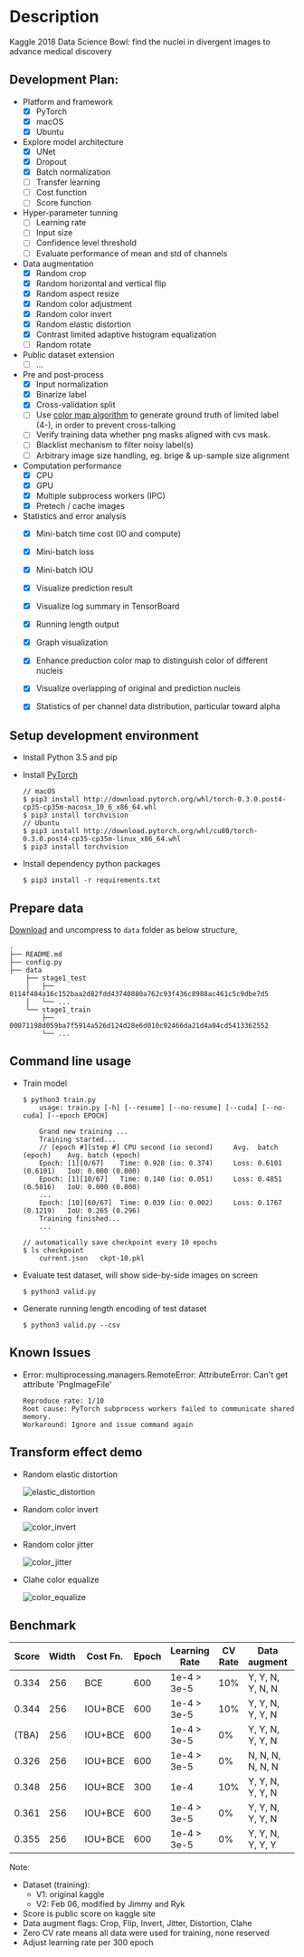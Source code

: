 # Description

Kaggle 2018 Data Science Bowl: find the nuclei in divergent images to advance medical discovery

## Development Plan:

* Platform and framework
  - [x] PyTorch
  - [x] macOS
  - [x] Ubuntu
* Explore model architecture
  - [x] UNet
  - [x] Dropout
  - [x] Batch normalization
  - [ ] Transfer learning
  - [ ] Cost function
  - [ ] Score function
* Hyper-parameter tunning
  - [ ] Learning rate
  - [ ] Input size
  - [ ] Confidence level threshold
  - [ ] Evaluate performance of mean and std of channels  
* Data augmentation
  - [x] Random crop
  - [x] Random horizontal and vertical flip
  - [x] Random aspect resize
  - [x] Random color adjustment
  - [x] Random color invert
  - [x] Random elastic distortion
  - [x] Contrast limited adaptive histogram equalization
  - [ ] Random rotate
* Public dataset extension
  - [ ] ... 
* Pre and post-process 
  - [x] Input normalization
  - [x] Binarize label
  - [x] Cross-validation split
  - [ ] Use [color map algorithm](https://stackoverflow.com/questions/42863543/applying-the-4-color-theorem-to-list-of-neighbor-polygons-stocked-in-a-graph-arr) to generate ground truth of limited label (4-), in order to prevent cross-talking 
  - [ ] Verify training data whether png masks aligned with cvs mask. 
  - [ ] Blacklist mechanism to filter noisy label(s)
  - [ ] Arbitrary image size handling, eg. brige & up-sample size alignment
* Computation performance
  - [x] CPU
  - [x] GPU 
  - [x] Multiple subprocess workers (IPC) 
  - [x] Pretech / cache images
* Statistics and error analysis
  - [x] Mini-batch time cost (IO and compute)
  - [x] Mini-batch loss
  - [x] Mini-batch IOU
  - [x] Visualize prediction result
  - [x] Visualize log summary in TensorBoard
  - [x] Running length output
  - [x] Graph visualization
  - [x] Enhance preduction color map to distinguish color of different nucleis
  - [x] Visualize overlapping of original and prediction nucleis
  - [x] Statistics of per channel data distribution, particular toward alpha
 

## Setup development environment

* Install Python 3.5 and pip
* Install [PyTorch](http://pytorch.org/)
    ```
    // macOS
    $ pip3 install http://download.pytorch.org/whl/torch-0.3.0.post4-cp35-cp35m-macosx_10_6_x86_64.whl 
    $ pip3 install torchvision 
    // Ubuntu
    $ pip3 install http://download.pytorch.org/whl/cu80/torch-0.3.0.post4-cp35-cp35m-linux_x86_64.whl 
    $ pip3 install torchvision
    ```

* Install dependency python packages
    ```
    $ pip3 install -r requirements.txt
    ```

## Prepare data

[Download](https://www.kaggle.com/c/data-science-bowl-2018) and uncompress to `data` folder as below structure,

```
.
├── README.md
├── config.py
├── data
    ├── stage1_test
    │   ├── 0114f484a16c152baa2d82fdd43740880a762c93f436c8988ac461c5c9dbe7d5
    │   └── ...
    └── stage1_train
        ├── 00071198d059ba7f5914a526d124d28e6d010c92466da21d4a04cd5413362552
        └── ...
```

## Command line usage

* Train model
    ```
    $ python3 train.py
        usage: train.py [-h] [--resume] [--no-resume] [--cuda] [--no-cuda] [--epoch EPOCH]

        Grand new training ...
        Training started...
        // [epoch #][step #] CPU second (io second)     Avg.  batch  (epoch)    Avg. batch (epoch)
        Epoch: [1][0/67]    Time: 0.928 (io: 0.374)	    Loss: 0.6101 (0.6101)   IoU: 0.000 (0.000)	
        Epoch: [1][10/67]   Time: 0.140 (io: 0.051)	    Loss: 0.4851 (0.5816)   IoU: 0.000 (0.000)
        ...
        Epoch: [10][60/67]  Time: 0.039 (io: 0.002)	    Loss: 0.1767 (0.1219)   IoU: 0.265 (0.296)
        Training finished...
        ...
    
    // automatically save checkpoint every 10 epochs
    $ ls checkpoint
        current.json   ckpt-10.pkl
    ```

* Evaluate test dataset, will show side-by-side images on screen
    ```
    $ python3 valid.py
    ```

* Generate running length encoding of test dataset
    ```
    $ python3 valid.py --csv
    ```

## Known Issues

* Error: multiprocessing.managers.RemoteError: AttributeError: Can't get attribute 'PngImageFile'  
    ```
    Reproduce rate: 1/10  
    Root cause: PyTorch subprocess workers failed to communicate shared memory.  
    Workaround: Ignore and issue command again
    ```

## Transform effect demo

* Random elastic distortion  

    ![elastic_distortion](docs/elastic_distortion.jpeg) 

* Random color invert  

    ![color_invert](docs/color_invert.jpeg) 

* Random color jitter  

    ![color_jitter](docs/color_jitter.jpeg) 

* Clahe color equalize

    ![color_equalize](docs/clahe_color_adapthist_equalize.jpeg) 

## Benchmark 

| Score | Width | Cost Fn. | Epoch | Learning Rate | CV Rate  | Data augment     | Dataset
| ----- | ----- | -------- | ----- | ------------- | -------- | ---------------- | -------
| 0.334 | 256   | BCE      | 600   | 1e-4 > 3e-5   | 10%      | Y, Y, N, Y, N, N | V1
| 0.344 | 256   | IOU+BCE  | 600   | 1e-4 > 3e-5   | 10%      | Y, Y, N, Y, Y, N | V1
| (TBA) | 256   | IOU+BCE  | 600   | 1e-4 > 3e-5   |  0%      | Y, Y, N, Y, Y, N | V1
| 0.326 | 256   | IOU+BCE  | 600   | 1e-4 > 3e-5   |  0%      | N, N, N, N, N, N | V2
| 0.348 | 256   | IOU+BCE  | 300   | 1e-4          | 10%      | Y, Y, N, Y, Y, N | V2
| 0.361 | 256   | IOU+BCE  | 600   | 1e-4 > 3e-5   |  0%      | Y, Y, N, Y, Y, N | V2
| 0.355 | 256   | IOU+BCE  | 600   | 1e-4 > 3e-5   |  0%      | Y, Y, N, Y, Y, Y | V2

Note:
- Dataset (training): 
    * V1: original kaggle
    * V2: Feb 06, modified by Jimmy and Ryk
- Score is public score on kaggle site
- Data augment flags: Crop, Flip, Invert, Jitter, Distortion, Clahe
- Zero CV rate means all data were used for training, none reserved
- Adjust learning rate per 300 epoch
